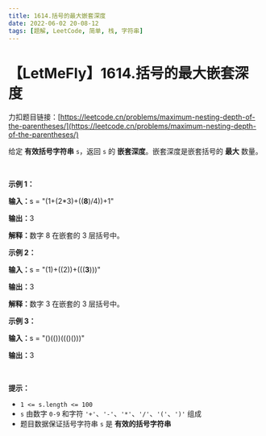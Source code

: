 ```yaml
---
title: 1614.括号的最大嵌套深度
date: 2022-06-02 20-08-12
tags: [题解, LeetCode, 简单, 栈, 字符串]
---
```


# 【LetMeFly】1614.括号的最大嵌套深度

力扣题目链接：[https://leetcode.cn/problems/maximum-nesting-depth-of-the-parentheses/](https://leetcode.cn/problems/maximum-nesting-depth-of-the-parentheses/)

<p>给定 <strong>有效括号字符串</strong> <code>s</code>，返回 <code>s</code> 的 <strong>嵌套深度</strong>。嵌套深度是嵌套括号的 <strong>最大</strong> 数量。</p>

<p>&nbsp;</p>

<p><strong class="example">示例 1：</strong></p>

<div class="example-block">
<p><strong>输入：</strong>s = "(1+(2*3)+((<strong>8</strong>)/4))+1"</p>

<p><strong>输出：</strong>3</p>

<p><strong>解释：</strong>数字 8 在嵌套的 3 层括号中。</p>
</div>

<p><strong class="example">示例 2：</strong></p>

<div class="example-block">
<p><strong>输入：</strong>s = "(1)+((2))+(((<strong>3</strong>)))"</p>

<p><strong>输出：</strong>3</p>

<p><strong>解释：</strong>数字 3 在嵌套的 3 层括号中。</p>
</div>

<p><strong class="example">示例 3：</strong></p>

<div class="example-block">
<p><strong>输入：</strong><span class="example-io">s = "()(())((()()))"</span></p>

<p><strong>输出：</strong><span class="example-io">3</span></p>
</div>

<p>&nbsp;</p>

<p><strong>提示：</strong></p>

<ul>
	<li><code>1 &lt;= s.length &lt;= 100</code></li>
	<li><code>s</code> 由数字 <code>0-9</code> 和字符 <code>'+'</code>、<code>'-'</code>、<code>'*'</code>、<code>'/'</code>、<code>'('</code>、<code>')'</code> 组成</li>
	<li>题目数据保证括号字符串&nbsp;<code>s</code> 是 <strong>有效的括号字符串</strong></li>
</ul>


    